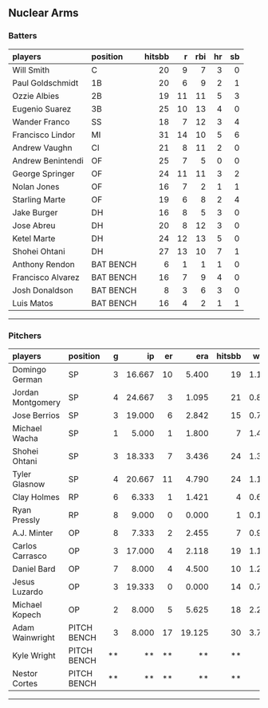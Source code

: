 ## Nuclear Arms

### Batters

 
|players           |position  | hitsbb|  r| rbi| hr| sb| 
|:-----------------|:---------|------:|--:|---:|--:|--:| 
|Will Smith        |C         |     20|  9|   7|  3|  0| 
|Paul Goldschmidt  |1B        |     20|  6|   9|  2|  1| 
|Ozzie Albies      |2B        |     19| 11|  11|  5|  3| 
|Eugenio Suarez    |3B        |     25| 10|  13|  4|  0| 
|Wander Franco     |SS        |     18|  7|  12|  3|  4| 
|Francisco Lindor  |MI        |     31| 14|  10|  5|  6| 
|Andrew Vaughn     |CI        |     21|  8|  11|  2|  0| 
|Andrew Benintendi |OF        |     25|  7|   5|  0|  0| 
|George Springer   |OF        |     24| 11|  11|  3|  2| 
|Nolan Jones       |OF        |     16|  7|   2|  1|  1| 
|Starling Marte    |OF        |     19|  6|   8|  2|  4| 
|Jake Burger       |DH        |     16|  8|   5|  3|  0| 
|Jose Abreu        |DH        |     20|  8|  12|  3|  0| 
|Ketel Marte       |DH        |     24| 12|  13|  5|  0| 
|Shohei Ohtani     |DH        |     27| 13|  10|  7|  1| 
|Anthony Rendon    |BAT BENCH |      6|  1|   1|  1|  0| 
|Francisco Alvarez |BAT BENCH |     16|  7|   9|  4|  0| 
|Josh Donaldson    |BAT BENCH |      8|  3|   6|  3|  0| 
|Luis Matos        |BAT BENCH |     16|  4|   2|  1|  1| 


* * *

### Pitchers

 
|players           |position    |  g|     ip| er|    era| hitsbb|  whip| so|  w| sv| 
|:-----------------|:-----------|--:|------:|--:|------:|------:|-----:|--:|--:|--:| 
|Domingo German    |SP          |  3| 16.667| 10|  5.400|     19| 1.140| 18|  1|  0| 
|Jordan Montgomery |SP          |  4| 24.667|  3|  1.095|     21| 0.851| 23|  3|  0| 
|Jose Berrios      |SP          |  3| 19.000|  6|  2.842|     15| 0.789| 22|  1|  0| 
|Michael Wacha     |SP          |  1|  5.000|  1|  1.800|      7| 1.400|  4|  1|  0| 
|Shohei Ohtani     |SP          |  3| 18.333|  7|  3.436|     24| 1.309| 27|  1|  0| 
|Tyler Glasnow     |SP          |  4| 20.667| 11|  4.790|     24| 1.161| 38|  0|  0| 
|Clay Holmes       |RP          |  6|  6.333|  1|  1.421|      4| 0.632| 10|  0|  2| 
|Ryan Pressly      |RP          |  8|  9.000|  0|  0.000|      1| 0.111| 11|  1|  7| 
|A.J. Minter       |OP          |  8|  7.333|  2|  2.455|      7| 0.955| 10|  0|  0| 
|Carlos Carrasco   |OP          |  3| 17.000|  4|  2.118|     19| 1.118| 15|  1|  0| 
|Daniel Bard       |OP          |  7|  8.000|  4|  4.500|     10| 1.250|  5|  0|  1| 
|Jesus Luzardo     |OP          |  3| 19.333|  0|  0.000|     14| 0.724| 26|  1|  0| 
|Michael Kopech    |OP          |  2|  8.000|  5|  5.625|     18| 2.250|  8|  0|  0| 
|Adam Wainwright   |PITCH BENCH |  3|  8.000| 17| 19.125|     30| 3.750|  4|  0|  0| 
|Kyle Wright       |PITCH BENCH | **|     **| **|     **|     **|    **| **| **| **| 
|Nestor Cortes     |PITCH BENCH | **|     **| **|     **|     **|    **| **| **| **| 


* * *


